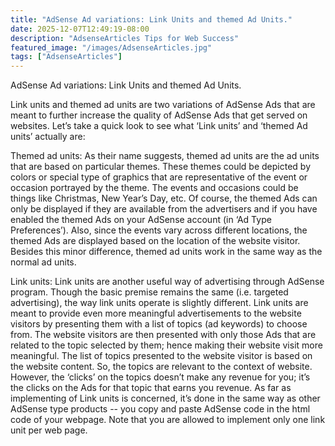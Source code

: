 ```yaml
---
title: "AdSense Ad variations: Link Units and themed Ad Units."
date: 2025-12-07T12:49:19-08:00
description: "AdsenseArticles Tips for Web Success"
featured_image: "/images/AdsenseArticles.jpg"
tags: ["AdsenseArticles"]
---
```


AdSense Ad variations: Link Units and themed Ad Units.

Link units and themed ad units are two variations of AdSense Ads that are meant to further increase the quality of AdSense Ads that get served on websites. Let’s take a quick look to see what ‘Link units’ and ‘themed Ad units’ actually are:

Themed ad units: As their name suggests, themed ad units are the ad units that are based on particular themes. These themes could be depicted by colors or special type of graphics that are representative of the event or occasion portrayed by the theme. The events and occasions could be things like Christmas, New Year’s Day, etc.  Of course, the themed Ads can only be displayed if they are available from the advertisers and if you have enabled the themed Ads on your AdSense account (in ‘Ad Type Preferences’). Also, since the events vary across different locations, the themed Ads are displayed based on the location of the website visitor. Besides this minor difference, themed ad units work in the same way as the normal ad units.

Link units: Link units are another useful way of advertising through AdSense program. Though the basic premise remains the same (i.e. targeted advertising), the way link units operate is slightly different. Link units are meant to provide even more meaningful advertisements to the website visitors by presenting them with a list of topics (ad keywords) to choose from. The website visitors are then presented with only those Ads that are related to the topic selected by them; hence making their website visit more meaningful. The list of topics presented to the website visitor is based on the website content. So, the topics are relevant to the context of website. However, the ‘clicks’ on the topics doesn’t make any revenue for you; it’s the clicks on the Ads for that topic that earns you revenue. As far as implementing of Link units is concerned, it’s done in the same way as other AdSense type products -- you copy and paste AdSense code in the html code of your webpage. Note that you are allowed to implement only one link unit per web page.
